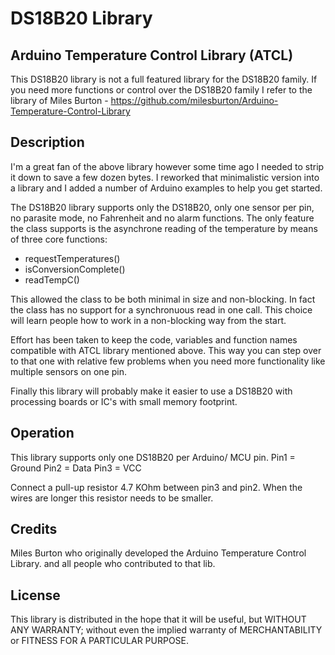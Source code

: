 # DS18B20 Library

## Arduino Temperature Control Library (ATCL)

This DS18B20 library is not a full featured library for the DS18B20 family.
If you need more functions or control over the DS18B20 family I refer to the library
of Miles Burton - https://github.com/milesburton/Arduino-Temperature-Control-Library

## Description

I'm a great fan of the above library however some time ago I needed to strip it down 
to save a few dozen bytes. I reworked that minimalistic version into a library and I 
added a number of Arduino examples to help you get started. 

The DS18B20 library supports only the DS18B20, only one sensor per pin, no parasite 
mode, no Fahrenheit and no alarm functions. The only feature the class supports is 
the asynchrone reading of the temperature by means of three core functions:

* requestTemperatures()
* isConversionComplete()
* readTempC()

This allowed the class to be both minimal in size and non-blocking. In fact the class
has no support for a synchronuous read in one call. This choice will learn people 
how to work in a non-blocking way from the start.

Effort has been taken to keep the code, variables and function names compatible with 
ATCL library mentioned above. This way you can step over to that one with relative 
few problems when you need more functionality like multiple sensors on one pin.

Finally this library will probably make it easier to use a DS18B20 with processing 
boards or IC's with small memory footprint.

## Operation

This library supports only one DS18B20 per Arduino/ MCU pin.
Pin1 = Ground
Pin2 = Data
Pin3 = VCC

Connect a pull-up resistor 4.7 KOhm between pin3 and pin2. When the wires are longer 
this resistor needs to be smaller.

## Credits

Miles Burton who originally developed the Arduino Temperature Control Library.
and all people who contributed to that lib.

## License

This library is distributed in the hope that it will be useful,
but WITHOUT ANY WARRANTY; without even the implied warranty of
MERCHANTABILITY or FITNESS FOR A PARTICULAR PURPOSE.



